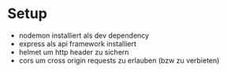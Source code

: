 # Setup

- nodemon installiert als dev dependency
- express als api framework installiert
- helmet um http header zu sichern
- cors um cross origin requests zu erlauben (bzw zu verbieten)